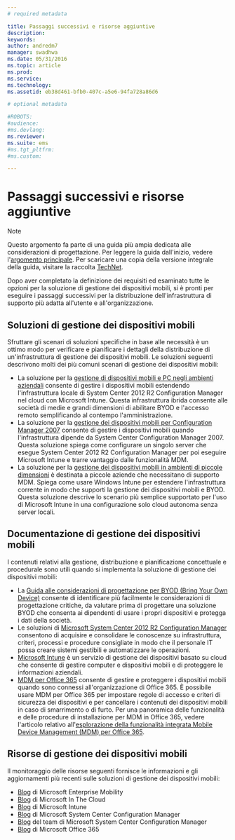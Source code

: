 ```yaml
---
# required metadata

title: Passaggi successivi e risorse aggiuntive
description:
keywords:
author: andredm7
manager: swadhwa
ms.date: 05/31/2016
ms.topic: article
ms.prod:
ms.service:
ms.technology:
ms.assetid: eb38d461-bfb0-407c-a5e6-94fa728a86d6

# optional metadata

#ROBOTS:
#audience:
#ms.devlang:
ms.reviewer: 
ms.suite: ems
#ms.tgt_pltfrm:
#ms.custom:

---
```


# Passaggi successivi e risorse aggiuntive

>[!NOTE]
>Questo argomento fa parte di una guida più ampia dedicata alle considerazioni di progettazione. Per leggere la guida dall'inizio, vedere l'[argomento principale](mdm-design-considerations-guide.md). Per scaricare una copia della versione integrale della guida, visitare la raccolta [TechNet](https://gallery.technet.microsoft.com/Mobile-Device-Management-7d401582).

Dopo aver completato la definizione dei requisiti ed esaminato tutte le opzioni per la soluzione di gestione dei dispositivi mobili, si è pronti per eseguire i passaggi successivi per la distribuzione dell'infrastruttura di supporto più adatta all'utente e all'organizzazione.

## Soluzioni di gestione dei dispositivi mobili 

Sfruttare gli scenari di soluzioni specifiche in base alle necessità è un ottimo modo per verificare e pianificare i dettagli della distribuzione di un'infrastruttura di gestione dei dispositivi mobili. Le soluzioni seguenti descrivono molti dei più comuni scenari di gestione dei dispositivi mobili: 

- La soluzione per la [gestione di dispositivi mobili e PC negli ambienti aziendali](https://technet.microsoft.com/library/dn582037.aspx) consente di gestire i dispositivi mobili estendendo l'infrastruttura locale di System Center 2012 R2 Configuration Manager nel cloud con Microsoft Intune. Questa infrastruttura ibrida consente alle società di medie e grandi dimensioni di abilitare BYOD e l'accesso remoto semplificando al contempo l'amministrazione. 
- La soluzione per la [gestione dei dispositivi mobili per Configuration Manager 2007](https://technet.microsoft.com/library/dn508400.aspx) consente di gestire i dispositivi mobili quando l'infrastruttura dipende da System Center Configuration Manager 2007. Questa soluzione spiega come configurare un singolo server che esegue System Center 2012 R2 Configuration Manager per poi eseguire Microsoft Intune e trarre vantaggio dalle funzionalità MDM.
- La soluzione per la [gestione dei dispositivi mobili in ambienti di piccole dimensioni](https://technet.microsoft.com/library/dn715906.aspx) è destinata a piccole aziende che necessitano di supporto MDM. Spiega come usare Windows Intune per estendere l'infrastruttura corrente in modo che supporti la gestione dei dispositivi mobili e BYOD. Questa soluzione descrive lo scenario più semplice supportato per l'uso di Microsoft Intune in una configurazione solo cloud autonoma senza server locali.
        
## Documentazione di gestione dei dispositivi mobili

I contenuti relativi alla gestione, distribuzione e pianificazione concettuale e procedurale sono utili quando si implementa la soluzione di gestione dei dispositivi mobili:

- La [Guida alle considerazioni di progettazione per BYOD (Bring Your Own Device)](./BYOD-design-considerations-guide.md) consente di identificare più facilmente le considerazioni di progettazione critiche, da valutare prima di progettare una soluzione BYOD che consenta ai dipendenti di usare i propri dispositivi e protegga i dati della società.
- Le soluzioni di [Microsoft System Center 2012 R2 Configuration Manager](https://technet.microsoft.com/library/cc507089.aspx) consentono di acquisire e consolidare le conoscenze su infrastruttura, criteri, processi e procedure consigliate in modo che il personale IT possa creare sistemi gestibili e automatizzare le operazioni.
- [Microsoft Intune](/Intune/) è un servizio di gestione dei dispositivi basato su cloud che consente di gestire computer e dispositivi mobili e di proteggere le informazioni aziendali.
- [MDM per Office 365](https://technet.microsoft.com/library/ms.o365.cc.devicepolicy.aspx) consente di gestire e proteggere i dispositivi mobili quando sono connessi all'organizzazione di Office 365. È possibile usare MDM per Office 365 per impostare regole di accesso e criteri di sicurezza dei dispositivi e per cancellare i contenuti dei dispositivi mobili in caso di smarrimento o di furto. Per una panoramica delle funzionalità e delle procedure di installazione per MDM in Office 365, vedere l'articolo relativo all'[esplorazione della funzionalità integrata Mobile Device Management (MDM) per Office 365](https://blogs.office.com/2015/07/21/explore-the-built-in-mobile-device-management-mdm-feature-for-office-365/).

## Risorse di gestione dei dispositivi mobili

Il monitoraggio delle risorse seguenti fornisce le informazioni e gli aggiornamenti più recenti sulle soluzioni di gestione dei dispositivi mobili:

- [Blog](http://blogs.technet.com/b/enterprisemobility/) di Microsoft Enterprise Mobility
- [Blog](http://blogs.technet.com/b/in_the_cloud/) di Microsoft In The Cloud
- [Blog](http://blogs.technet.com/b/microsoftintune/) di Microsoft Intune
- [Blog](http://blogs.technet.com/b/configurationmgr/) di Microsoft System Center Configuration Manager
- [Blog](http://blogs.technet.com/b/configmgrteam/) del team di Microsoft System Center Configuration Manager
- [Blog](http://blogs.office.com/office365forbusiness/) di Microsoft Office 365


<!--HONumber=Jun16_HO1-->


